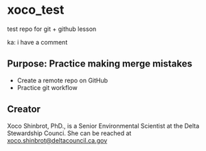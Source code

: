 # xoco_test

test repo for git + github lesson

ka: i have a comment

## Purpose: Practice making merge mistakes

-   Create a remote repo on GitHub
-   Practice git workflow

## Creator

Xoco Shinbrot, PhD., is a Senior Environmental Scientist at the Delta Stewardship Counci. She can be reached at [xoco.shinbrot\@deltacouncil.ca.gov](mailto:xoco.shinbrot@deltacouncil@deltacouncil.ca.gov)


